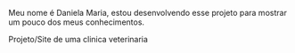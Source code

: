 Meu nome é Daniela Maria, estou desenvolvendo esse projeto para mostrar um pouco dos meus conhecimentos. 

Projeto/Site de uma clinica veterinaria
